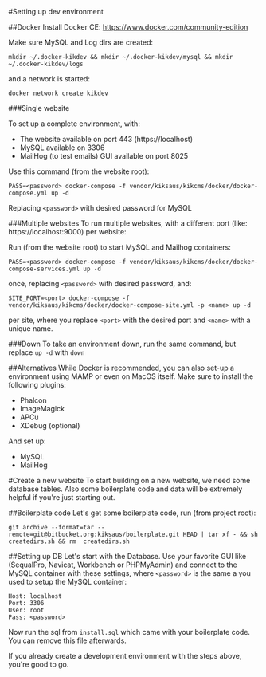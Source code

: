 #Setting up dev environment

##Docker 
Install Docker CE: https://www.docker.com/community-edition

Make sure MySQL and Log dirs are created:

`mkdir ~/.docker-kikdev && mkdir ~/.docker-kikdev/mysql && mkdir ~/.docker-kikdev/logs`

and a network is started:

`docker network create kikdev`

###Single website

To set up a complete environment, with:

* The website available on port 443 (https://localhost)
* MySQL available on 3306
* MailHog (to test emails) GUI available on port 8025

Use this command (from the website root):

`PASS=<password> docker-compose -f vendor/kiksaus/kikcms/docker/docker-compose.yml up -d`

Replacing `<password>` with desired password for MySQL

###Multiple websites 
To run multiple websites, with a different port (like: https://localhost:9000) per website:

Run (from the website root) to start MySQL and Mailhog containers: 

`PASS=<password> docker-compose -f vendor/kiksaus/kikcms/docker/docker-compose-services.yml up -d`

once, replacing `<password>` with desired password, and:

`SITE_PORT=<port> docker-compose -f vendor/kiksaus/kikcms/docker/docker-compose-site.yml -p <name> up -d`

per site, where you replace `<port>` with the desired port and `<name>` with a unique name.

###Down 
To take an environment down, run the same command, but replace `up -d` with `down`


##Alternatives
While Docker is recommended, you can also set-up a environment using MAMP or even on 
MacOS itself. Make sure to install the following plugins:

* Phalcon
* ImageMagick
* APCu
* XDebug (optional)

And set up:

* MySQL
* MailHog

#Create a new website
To start building on a new website, we need some database tables. Also some boilerplate code and data will be extremely 
helpful if you're just starting out.

##Boilerplate code
Let's get some boilerplate code, run (from project root):

`git archive --format=tar --remote=git@bitbucket.org:kiksaus/boilerplate.git HEAD | tar xf - && sh createdirs.sh && rm 
createdirs.sh`


##Setting up DB
Let's start with the Database. Use your favorite GUI like (SequalPro, Navicat, Workbench or PHPMyAdmin) and connect to 
the MySQL container with these settings, where `<password>` is the same a you used to setup the MySQL container:

```
Host: localhost  
Port: 3306
User: root
Pass: <password>
```

Now run the sql from `install.sql` which came with your boilerplate code. You can remove this file afterwards.

If you already create a development environment with the steps above, you're good to go.